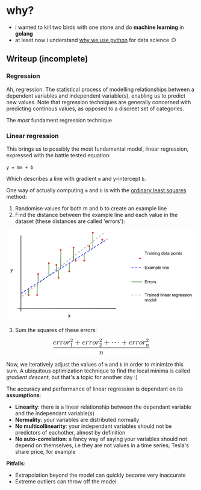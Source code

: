 # why?
- i wanted to kill two birds with one stone and do **machine learning** in **golang**
- at least now i understand [why we use python](https://pandas.pydata.org/) for data science :D

## Writeup (incomplete)

### Regression

Ah, regression. The statistical process of modelling relationships between a dependent variables and independent variable(s), enabling us to predict new values. Note that regression techniques are generally concerned with predicting continous values, as opposed to a discreet set of categories.

The _most_ fundament regression technique

### Linear regression

This brings us to possibly the most fundamental model, linear regression, expressed with the battle tested equation:

`y = mx + b`

Which describes a line with gradient `m` and y-intercept `b`.

One way of actually computing `m` and `b` is with the [ordinary least squares](https://en.wikipedia.org/wiki/Ordinary_least_squares) method:

1. Randomise values for both m and b to create an example line
2. Find the distance between the example line and each value in the dataset (these distances are called 'errors'):

<img src="./docs/ols.png">

3. Sum the squares of these errors:

<p align="center">
<img src="./docs/eq0.png">
</p>

Now, we iteratively adjust the values of `m` and `b` in order to minimize this sum. A ubiquitous optimization technique to find the local minima is called _gradient descent_, but that's a topic for another day :)

The accuracy and performance of linear regression is dependant on its **assumptions**:

- **Linearity**: there is a linear relationship between the dependant variable and the independant variable(s)
- **Normality**: your variables are distributed normally
- **No multicollinearity**: your independant variables should not be predictors of eachother, almost by definition
- **No auto-correlation**: a fancy way of saying your variables should not depend on themselves, i.e they are not values in a time series; Tesla's share price, for example

**Pitfalls**:
- Extrapolation beyond the model can quickly become very inaccurate
- Extreme outliers can throw off the model
